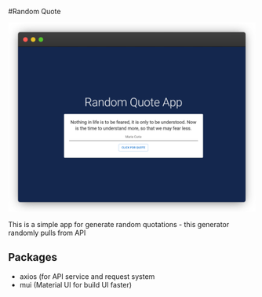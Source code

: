 #Random Quote

![Random quote screenshoot](screenshoot/random-quotes.png)

This is a simple app for generate random quotations - this generator randomly pulls from API

## Packages

- axios (for API service and request system
- mui (Material UI for build UI faster)
